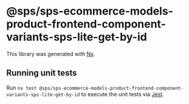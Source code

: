 # @sps/sps-ecommerce-models-product-frontend-component-variants-sps-lite-get-by-id

This library was generated with [Nx](https://nx.dev).

## Running unit tests

Run `nx test @sps/sps-ecommerce-models-product-frontend-component-variants-sps-lite-get-by-id` to execute the unit tests via [Jest](https://jestjs.io).
